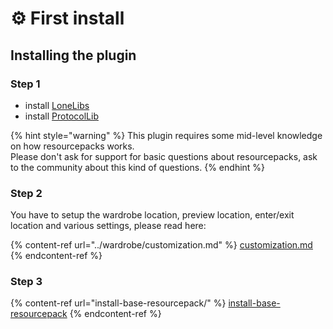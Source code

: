 # ⚙ First install

## Installing the plugin

### Step 1

* install [LoneLibs](https://www.spigotmc.org/resources/lonelibs.75974/)
* install [ProtocolLib](https://ci.dmulloy2.net/job/ProtocolLib/lastSuccessfulBuild/)

{% hint style="warning" %}
This plugin requires some mid-level knowledge on how resourcepacks works.\
Please don't ask for support for basic questions about resourcepacks, ask to the community about this kind of questions.
{% endhint %}

### Step 2

You have to setup the wardrobe location, preview location, enter/exit location and various settings, please read here:

{% content-ref url="../wardrobe/customization.md" %}
[customization.md](../wardrobe/customization.md)
{% endcontent-ref %}

### Step 3

{% content-ref url="install-base-resourcepack/" %}
[install-base-resourcepack](install-base-resourcepack/)
{% endcontent-ref %}
